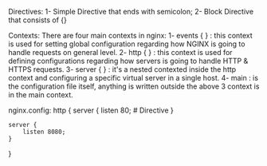 Directives:
    1- Simple Directive that ends with semicolon;
    2- Block Directive that consists of {}

Contexts:
    There are four main contexts in nginx:
        1- events { } : this context is used for setting global configuration regarding how NGINX is going to handle requests on general level.
        2- http { } : this context is used for defining configurations regarding how  servers is going to handle HTTP & HTTPS requests.
        3- server { } : it's a nested contexted inside the http context and configuring a specific virtual server in a single host.
        4- main : is the configuration file itself, anything is written outside the above 3 context is in the main context.


nginx.config:
http {
    server {
        listen 80;  # Directive
    }

    server {
        listen 8080;
    }
}
